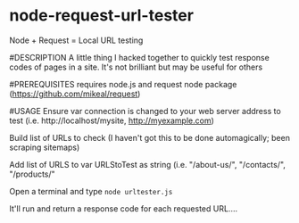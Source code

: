 node-request-url-tester
=======================

Node + Request = Local URL testing

#DESCRIPTION
A little thing I hacked together to quickly test response codes of pages in a site. It's not brilliant but may be useful for others

#PREREQUISITES
requires node.js and request node package (https://github.com/mikeal/request)

#USAGE
Ensure var connection is changed to your web server address to test (i.e. http://localhost/mysite, http://myexample.com)

Build list of URLs to check (I haven't got this to be done automagically; been scraping sitemaps)

Add list of URLS to var URLStoTest as string (i.e. "/about-us/", "/contacts/", "/products/"

Open a terminal and type `node urltester.js`

It'll run and return a response code for each requested URL....
